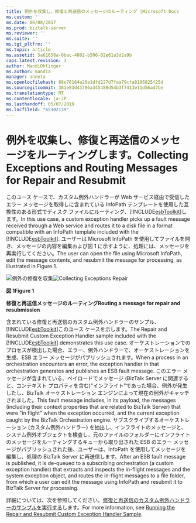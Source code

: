 ```yaml
---
title: 例外を収集し、修復と再送信のメッセージのルーティング |Microsoft Docs
ms.custom: ''
ms.date: 06/08/2017
ms.prod: biztalk-server
ms.reviewer: ''
ms.suite: ''
ms.tgt_pltfrm: ''
ms.topic: article
ms.assetid: 5a61658a-0bac-4802-b506-02e61a3d2a9b
caps.latest.revision: 3
author: MandiOhlinger
ms.author: mandia
manager: anneta
ms.openlocfilehash: 88e76164a26e1dfd227d7fea79cfa8106825f25d
ms.sourcegitcommit: 381e83d43796a345488d54b3f7413e11d56ad7be
ms.translationtype: MT
ms.contentlocale: ja-JP
ms.lasthandoff: 05/07/2019
ms.locfileid: "65302139"
---
```

# <a name="collecting-exceptions-and-routing-messages-for-repair-and-resubmit"></a><span data-ttu-id="12629-102">例外を収集し、修復と再送信のメッセージをルーティングします。</span><span class="sxs-lookup"><span data-stu-id="12629-102">Collecting Exceptions and Routing Messages for Repair and Resubmit</span></span>
<span data-ttu-id="12629-103">このユース ケースで、カスタム例外ハンドラーが Web サービス経由で受信したエラー メッセージを取得しに含まれている InfoPath テンプレートを使用した互換性のある形式でディスク ファイルにルーティング、[!INCLUDE[esbToolkit](../includes/esbtoolkit-md.md)]します。</span><span class="sxs-lookup"><span data-stu-id="12629-103">In this use case, a custom exception handler picks up a fault message received through a Web service and routes it to a disk file in a format compatible with an InfoPath template included with the [!INCLUDE[esbToolkit](../includes/esbtoolkit-md.md)].</span></span> <span data-ttu-id="12629-104">ユーザーは Microsoft InfoPath を使用してファイルを開き、メッセージの内容を編集および図 1 に示すように、処理には、メッセージを再実行してください。</span><span class="sxs-lookup"><span data-stu-id="12629-104">The user can open the file using Microsoft InfoPath, edit the message contents, and resubmit the message for processing, as illustrated in Figure 1.</span></span>  
  
 <span data-ttu-id="12629-105">![例外の修復を収集](../esb-toolkit/media/ch3-collectingexceptionsrepair.gif "Ch3 CollectingExceptionsRepair")</span><span class="sxs-lookup"><span data-stu-id="12629-105">![Collecting Exceptions Repair](../esb-toolkit/media/ch3-collectingexceptionsrepair.gif "Ch3-CollectingExceptionsRepair")</span></span>  
  
 <span data-ttu-id="12629-106">**図 1**</span><span class="sxs-lookup"><span data-stu-id="12629-106">**Figure 1**</span></span>  
  
 <span data-ttu-id="12629-107">**修復と再送信メッセージのルーティング**</span><span class="sxs-lookup"><span data-stu-id="12629-107">**Routing a message for repair and resubmission**</span></span>  
  
 <span data-ttu-id="12629-108">含まれている修復と再送信のカスタム例外ハンドラーのサンプル、[!INCLUDE[esbToolkit](../includes/esbtoolkit-md.md)]このユース ケースを示します。</span><span class="sxs-lookup"><span data-stu-id="12629-108">The Repair and Resubmit Custom Exception Handler sample included with the [!INCLUDE[esbToolkit](../includes/esbtoolkit-md.md)] demonstrates this use case.</span></span> <span data-ttu-id="12629-109">オーケストレーションでのプロセスが検出した場合、エラー、例外ハンドラーで、オーケストレーションを生成、ESB エラー メッセージがパブリッシュされます。</span><span class="sxs-lookup"><span data-stu-id="12629-109">When a process in an orchestration encounters an error, the exception handler in that orchestration generates and publishes an ESB fault message.</span></span> <span data-ttu-id="12629-110">このエラー メッセージが含まれている、ペイロードでメッセージ (BizTalk Server に関連すると、コンテキスト プロパティを含む)"インフライト"であった場合、例外が発生したし、BizTalk オーケストレーション エンジンによって現在の例外がキャッチされました。</span><span class="sxs-lookup"><span data-stu-id="12629-110">This fault message includes, in its payload, the messages (including their context properties that are related to BizTalk Server) that were "in flight" when the exception occurred, and the current exception caught by the BizTalk Orchestration engine.</span></span> <span data-ttu-id="12629-111">サブスクライブするオーケストレーション (カスタム例外ハンドラー) を抽出し、インフライトのメッセージと、システム例外オブジェクトを検査し、元のファイルのフォルダーにインフライトのメッセージをルーティングするキューから取り出された ESB のエラー メッセージがパブリッシュされた後、ユーザーは、InfoPath を使用してメッセージを編集し、処理の BizTalk Server に再送信します。</span><span class="sxs-lookup"><span data-stu-id="12629-111">After an ESB fault message is published, it is de-queued to a subscribing orchestration (a custom exception handler) that extracts and inspects the in-flight messages and the system exception object, and routes the in-flight messages to a file folder, from which a user can edit the message using InfoPath and resubmit it to BizTalk Server for processing.</span></span>  
  
 <span data-ttu-id="12629-112">詳細については、次を参照してください。[修復と再送信のカスタム例外ハンドラーのサンプルを実行する](../esb-toolkit/running-the-repair-and-resubmit-custom-exception-handler-sample.md)します。</span><span class="sxs-lookup"><span data-stu-id="12629-112">For more information, see [Running the Repair and Resubmit Custom Exception Handler Sample](../esb-toolkit/running-the-repair-and-resubmit-custom-exception-handler-sample.md).</span></span>